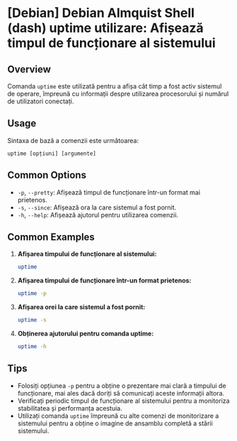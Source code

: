 # [Debian] Debian Almquist Shell (dash) uptime utilizare: Afișează timpul de funcționare al sistemului

## Overview
Comanda `uptime` este utilizată pentru a afișa cât timp a fost activ sistemul de operare, împreună cu informații despre utilizarea procesorului și numărul de utilizatori conectați.

## Usage
Sintaxa de bază a comenzii este următoarea:
```
uptime [opțiuni] [argumente]
```

## Common Options
- `-p`, `--pretty`: Afișează timpul de funcționare într-un format mai prietenos.
- `-s`, `--since`: Afișează ora la care sistemul a fost pornit.
- `-h`, `--help`: Afișează ajutorul pentru utilizarea comenzii.

## Common Examples
1. **Afișarea timpului de funcționare al sistemului:**
   ```bash
   uptime
   ```

2. **Afișarea timpului de funcționare într-un format prietenos:**
   ```bash
   uptime -p
   ```

3. **Afișarea orei la care sistemul a fost pornit:**
   ```bash
   uptime -s
   ```

4. **Obținerea ajutorului pentru comanda uptime:**
   ```bash
   uptime -h
   ```

## Tips
- Folosiți opțiunea `-p` pentru a obține o prezentare mai clară a timpului de funcționare, mai ales dacă doriți să comunicați aceste informații altora.
- Verificați periodic timpul de funcționare al sistemului pentru a monitoriza stabilitatea și performanța acestuia.
- Utilizați comanda `uptime` împreună cu alte comenzi de monitorizare a sistemului pentru a obține o imagine de ansamblu completă a stării sistemului.